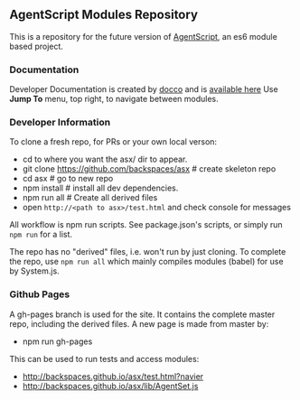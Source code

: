 ## AgentScript Modules Repository

This is a repository for the future version of [AgentScript](http://agentscript.org), an es6 module based project.

### Documentation

Developer Documentation is created by [docco](https://jashkenas.github.io/docco/) and is [available here](./docs) Use **Jump To** menu, top right, to navigate between modules.

### Developer Information

To clone a fresh repo, for PRs or your own local verson:
* cd to where you want the asx/ dir to appear.
* git clone https://github.com/backspaces/asx # create skeleton repo
* cd asx # go to new repo
* npm install # install all dev dependencies.
* npm run all # Create all derived files
* open `http://<path to asx>/test.html` and check console for messages

All workflow is npm run scripts.  See package.json's scripts, or simply run `npm run` for a list.

The repo has no "derived" files, i.e. won't run by just cloning. To complete the repo, use `npm run all` which mainly compiles modules (babel) for use by System.js.

### Github Pages

A gh-pages branch is used for the site. It contains the complete master repo, including the derived files. A new page is made from master by:
* npm run gh-pages

This can be used to run tests and access modules:
* http://backspaces.github.io/asx/test.html?navier
* http://backspaces.github.io/asx/lib/AgentSet.js
